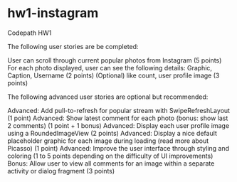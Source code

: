 # hw1-instagram
Codepath HW1

The following user stories are be completed:

User can scroll through current popular photos from Instagram (5 points)
For each photo displayed, user can see the following details:
Graphic, Caption, Username (2 points)
(Optional)  like count, user profile image (3 points)

The following advanced user stories are optional but recommended:

Advanced: Add pull-to-refresh for popular stream with SwipeRefreshLayout (1 point)
Advanced: Show latest comment for each photo (bonus: show last 2 comments) (1 point + 1 bonus)
Advanced: Display each user profile image using a RoundedImageView (2 points)
Advanced: Display a nice default placeholder graphic for each image during loading (read more about Picasso) (1 point)
Advanced: Improve the user interface through styling and coloring (1 to 5 points depending on the difficulty of UI improvements)
Bonus: Allow user to view all comments for an image within a separate activity or dialog fragment (3 points)

